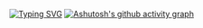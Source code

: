 [![Typing SVG](https://readme-typing-svg.herokuapp.com?font=Astigmatic&duration=2500&color=35FEFFA1&background=CAFF8600&center=true&vCenter=true&lines=Bem+Vindo+ao+meu+reposit%C3%B3rio!!+;Nada+demais...%F0%9F%A4%B7%E2%80%8D%E2%99%82%EF%B8%8F;...+S%C3%B3+estudando+...%F0%9F%91%A8%E2%80%8D%F0%9F%92%BB)](https://git.io/typing-svg)
[![Ashutosh's github activity graph](https://activity-graph.herokuapp.com/graph?username=thomasnmarschall&bg_color=21262d&color=9cae42&line=4dff00&point=918f94&area=true&hide_border=true)](https://github.com/ashutosh00710/github-readme-activity-graph)
